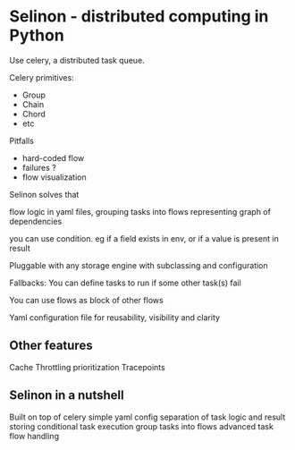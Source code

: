 Selinon - distributed computing in Python
=========================================

Use celery, a distributed task queue.

Celery primitives:
 - Group
 - Chain
 - Chord
 - etc

Pitfalls
 - hard-coded flow
 - failures ?
 - flow visualization

Selinon solves that

flow logic in yaml files, grouping tasks into flows representing graph of
dependencies

you can use condition. eg if a field exists in env, or if a value is present
in result

Pluggable with any storage engine with subclassing and configuration

Fallbacks:
You can define tasks to run if some other task(s) fail

You can use flows as block of other flows

Yaml configuration file for reusability, visibility and clarity

Other features
--------------

Cache
Throttling
prioritization
Tracepoints

Selinon in a nutshell
---------------------

Built on top of celery
simple yaml config
separation of task logic and result storing
conditional task execution
group tasks into flows
advanced task flow handling
